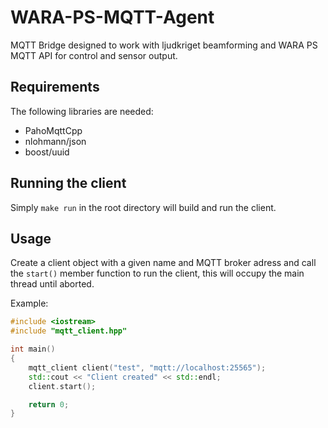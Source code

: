 # WARA-PS-MQTT-Agent
MQTT Bridge designed to work with ljudkriget beamforming and WARA PS MQTT API for control and sensor output.

## Requirements
The following libraries are needed:
- PahoMqttCpp
- nlohmann/json
- boost/uuid

## Running the client
Simply `make run` in the root directory will build and run the client.

## Usage
Create a client object with a given name and MQTT broker adress and call the `start()` member function to run the client, this will occupy the main thread until aborted.

Example:
```cpp
#include <iostream>
#include "mqtt_client.hpp"

int main()
{
    mqtt_client client("test", "mqtt://localhost:25565");
    std::cout << "Client created" << std::endl;
    client.start();

    return 0;
}
```
